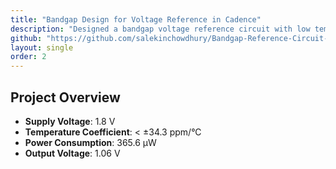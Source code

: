 ```yaml
---
title: "Bandgap Design for Voltage Reference in Cadence"
description: "Designed a bandgap voltage reference circuit with low temperature coefficient."
github: "https://github.com/salekinchowdhury/Bandgap-Reference-Circuit-in-Cadence"
layout: single
order: 2
---
```


## Project Overview

- **Supply Voltage**: 1.8 V
- **Temperature Coefficient**: < ±34.3 ppm/°C
- **Power Consumption**: 365.6 µW
- **Output Voltage**: 1.06 V
